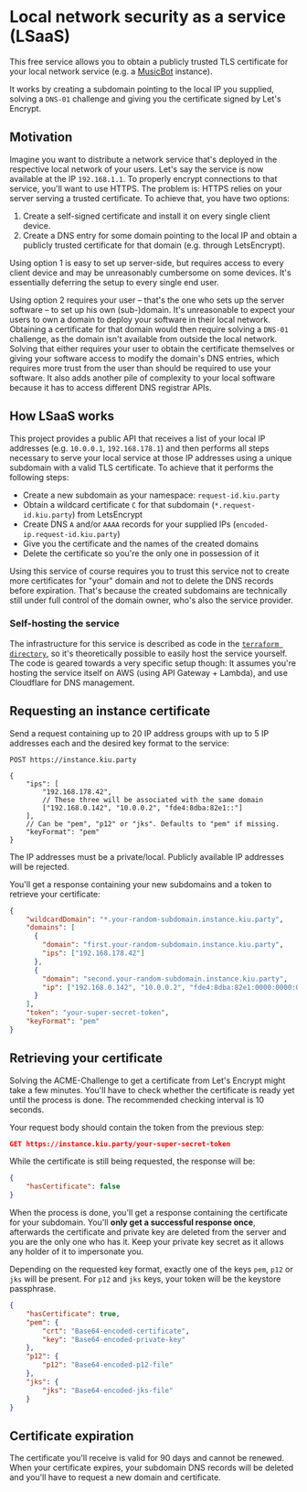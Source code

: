 # Local network security as a service (LSaaS)

This free service allows you to obtain a publicly trusted TLS certificate for your
local network service (e.g. a [MusicBot](https://github.com/BjoernPetersen/MusicBot) instance).

It works by creating a subdomain pointing to the local IP you supplied, solving a `DNS-01` challenge
and giving you the certificate signed by Let's Encrypt.

## Motivation

Imagine you want to distribute a network service that's deployed in the respective local network of 
your users. Let's say the service is now available at the IP `192.168.1.1`. To properly encrypt
connections to that service, you'll want to use HTTPS. The problem is: HTTPS relies on your server
serving a trusted certificate. To achieve that, you have two options:

1. Create a self-signed certificate and install it on every single client device.
2. Create a DNS entry for some domain pointing to the local IP and obtain a publicly trusted
certificate for that domain (e.g. through LetsEncrypt).

Using option 1 is easy to set up server-side, but requires access to every client device and may be
unreasonably cumbersome on some devices. It's essentially deferring the setup to every single end
user.

Using option 2 requires your user – that's the one who sets up the server software – to set up his
own (sub-)domain. It's unreasonable to expect your users to own a domain to deploy your software in
their local network. Obtaining a certificate for that domain would then require solving a `DNS-01`
challenge, as the domain isn't available from outside the local network. Solving that either
requires your user to obtain the certificate themselves or giving your software access to modify the
domain's DNS entries, which requires more trust from the user than should be required to use your
software. It also adds another pile of complexity to your local software because it has to access
different DNS registrar APIs.

## How LSaaS works

This project provides a public API that receives a list of your local IP addresses (e.g. `10.0.0.1`,
`192.168.178.1`) and then performs all steps necessary to serve your local service at those IP
addresses using a unique subdomain with a valid TLS certificate. To achieve that it performs the
following steps:

- Create a new subdomain as your namespace: `request-id.kiu.party`
- Obtain a wildcard certificate `C` for that subdomain (`*.request-id.kiu.party`) from LetsEncrypt
- Create DNS `A` and/or `AAAA` records for your supplied IPs (`encoded-ip.request-id.kiu.party`)
- Give you the certificate and the names of the created domains
- Delete the certificate so you're the only one in possession of it

Using this service of course requires you to trust this service not to create more certificates
for "your" domain and not to delete the DNS records before expiration. That's because the created
subdomains are technically still under full control of the domain owner, who's also the service
provider.

### Self-hosting the service

The infrastructure for this service is described as code in the
[`terraform directory`](./terraform), so it's theoretically possible to easily host the service
yourself. The code is geared towards a very specific setup though: It assumes you're
hosting the service itself on AWS (using API Gateway + Lambda), and use Cloudflare for DNS
management.

## Requesting an instance certificate

Send a request containing up to 20 IP address groups with up to 5 IP addresses each and
the desired key format to the service:

```
POST https://instance.kiu.party

{
    "ips": [
        "192.168.178.42",
        // These three will be associated with the same domain
        ["192.168.0.142", "10.0.0.2", "fde4:8dba:82e1::"]
    ],
    // Can be "pem", "p12" or "jks". Defaults to "pem" if missing.
    "keyFormat": "pem"
}
```

The IP addresses must be a private/local. Publicly available IP addresses will be rejected.

You'll get a response containing your new subdomains and a token to retrieve your certificate:

```json
{
    "wildcardDomain": "*.your-random-subdomain.instance.kiu.party",
    "domains": [
      {
        "domain": "first.your-random-subdomain.instance.kiu.party",
        "ips": ["192.168.178.42"]
      },
      {
        "domain": "second.your-random-subdomain.instance.kiu.party",
        "ip": ["192.168.0.142", "10.0.0.2", "fde4:8dba:82e1:0000:0000:0000:0000:0000"]
      }
    ],
    "token": "your-super-secret-token",
    "keyFormat": "pem"
}
```

## Retrieving your certificate

Solving the ACME-Challenge to get a certificate from Let's Encrypt might take a few minutes.
You'll have to check whether the certificate is ready yet until the process is done. The recommended
checking interval is 10 seconds.

Your request body should contain the token from the previous step:

```json
GET https://instance.kiu.party/your-super-secret-token
```

While the certificate is still being requested, the response will be:

```json
{
    "hasCertificate": false
}
```

When the process is done, you'll get a response containing the certificate for your subdomain.
You'll **only get a successful response once**, afterwards the certificate and private key are
deleted from the server and you are the only one who has it.
Keep your private key secret as it allows any holder of it to impersonate you.

Depending on the requested key format, exactly one of the keys `pem`, `p12` or `jks` will
be present. For `p12` and `jks` keys, your token will be the keystore passphrase.

```json
{
    "hasCertificate": true,
    "pem": {
        "crt": "Base64-encoded-certificate",
        "key": "Base64-encoded-private-key"
    },
    "p12": {
        "p12": "Base64-encoded-p12-file"
    },
    "jks": {
        "jks": "Base64-encoded-jks-file"
    }
}
```

## Certificate expiration

The certificate you'll receive is valid for 90 days and cannot be renewed. When your certificate
expires, your subdomain DNS records will be deleted and you'll have to request a new domain and
certificate.

